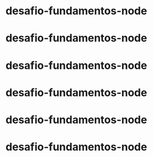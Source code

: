 # desafio-fundamentos-node
# desafio-fundamentos-node
# desafio-fundamentos-node
# desafio-fundamentos-node
# desafio-fundamentos-node
# desafio-fundamentos-node
